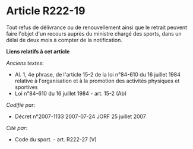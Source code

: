# Article R222-19

Tout refus de délivrance ou de renouvellement ainsi que le retrait peuvent faire l'objet d'un recours auprès du ministre
chargé des sports, dans un délai de deux mois à compter de la notification.

**Liens relatifs à cet article**

_Anciens textes_:

  - Al. 1, 4e phrase, de l'article 15-2 de la loi n°84-610 du 16 juillet 1984 relative à l'organisation et à la promotion des activités physiques et sportives
  - Loi n°84-610 du 16 juillet 1984 - art. 15-2 (Ab)

_Codifié par_:

  - Décret n°2007-1133 2007-07-24 JORF 25 juillet 2007

_Cité par_:

  - Code du sport. - art. R222-27 (V)
